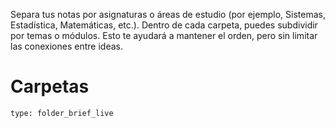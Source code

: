 Separa tus notas por asignaturas o áreas de estudio (por ejemplo, Sistemas, Estadística, Matemáticas, etc.). Dentro de cada carpeta, puedes subdividir por temas o módulos. Esto te ayudará a mantener el orden, pero sin limitar las conexiones entre ideas.
# Carpetas
 
```ccard
type: folder_brief_live
```
 
